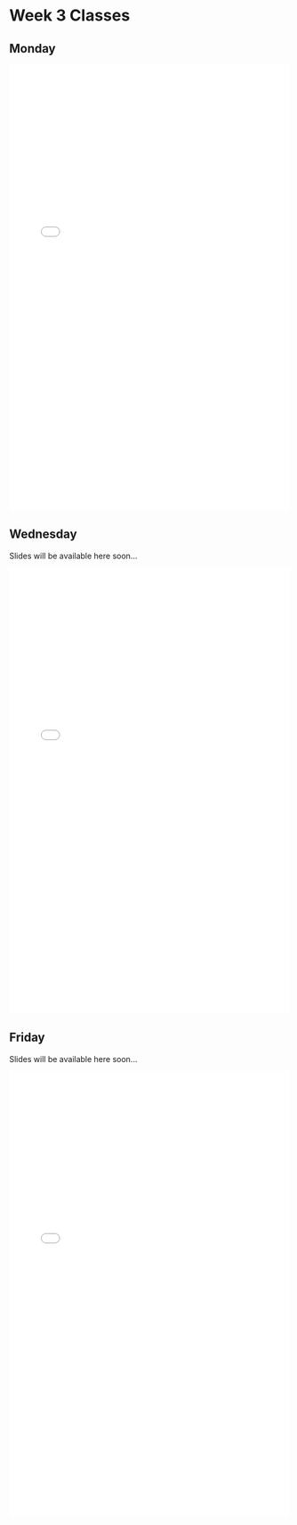 # Week 3 Classes

## Monday

<iframe src="../../Class03A.pdf" width="100%" height="800px" frameBorder="0"> </iframe>

## Wednesday

Slides will be available here soon...

<iframe src="../../Class03B.pdf" width="100%" height="800px" frameBorder="0"> </iframe>

## Friday

Slides will be available here soon...

<iframe src="../../Class03C.pdf" width="100%" height="800px" frameBorder="0"> </iframe>